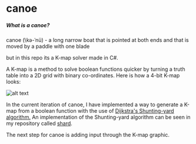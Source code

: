 # canoe

##### What is a canoe?

canoe (\kə-ˈnü\) - a long narrow boat that is pointed at both ends and that is moved by a paddle with one blade

but in this repo its a K-map solver made in C#.

A K-map is a method to solve boolean functions quicker by turning a truth table into a 2D grid with binary co-ordinates. Here is how a 4-bit K-map looks:

![alt text](https://upload.wikimedia.org/wikipedia/commons/6/62/K-map_4x4_empty.svg "4-bit K-map")

In the current iteration of canoe, I have implemented a way to generate a K-map from a boolean function with the use of [Dijkstra's Shunting-yard algorithm.](https://en.wikipedia.org/wiki/Shunting-yard_algorithm) An implementation of the Shunting-yard algorithm can be seen in my repository called [shard](http://github.com/tarellano/shard). 

The next step for canoe is adding input through the K-map graphic.
